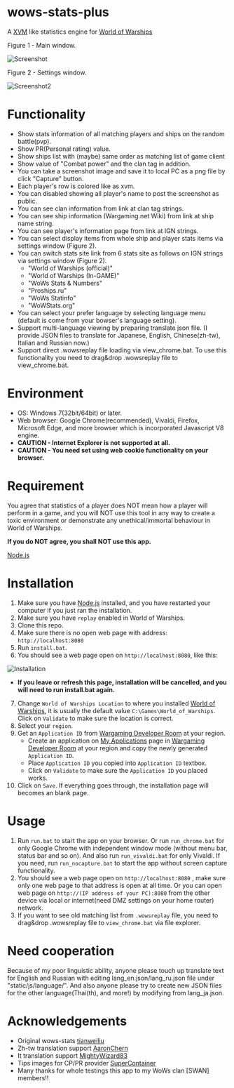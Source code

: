 # wows-stats-plus
A [XVM](http://www.modxvm.com/en/) like statistics engine for [World of Warships](http://worldofwarships.com/)


Figure 1 - Main window.

![Screenshot](https://i.gyazo.com/053817caebc694609ecf4eb781228216.png)


Figure 2 - Settings window.

![Screenshot2](https://i.gyazo.com/eaf22c9980fa879ffc4fa4776982c763.png)

# Functionality
- Show stats information of all matching players and ships on the random battle(pvp).
- Show PR(Personal rating) value.
- Show ships list with (maybe) same order as matching list of game client
- Show value of "Combat power" and the clan tag in addition. 
- You can take a screenshot image and save it to local PC as a png file by click "Capture" button.
- Each player's row is colored like as xvm.
- You can disabled showing all player's name to post the screenshot as public.
- You can see clan information from link at clan tag strings.
- You can see ship information (Wargaming.net Wiki) from link at ship name string.
- You can see player's information page from link at IGN strings.
- You can select display items from whole ship and player stats items via settings window (Figure 2).
- You can switch stats site link from 6 stats site as follows on IGN strings via settings window (Figure 2).
    * "World of Warships (official)"
	* "World of Warships (In-GAME)"
    * "WoWs Stats & Numbers"
    * "Proships.ru"
    * "WoWs Statinfo"
	* "WoWStats.org"
- You can select your prefer language by selecting language menu (default is come from your bowser's language setting).
- Support multi-language viewing by preparing translate json file.
    (I provide JSON files to translate for Japanese, English, Chinese(zh-tw), Italian and Russian now.)
- Support direct .wowsreplay file loading via view_chrome.bat. To use this functionality you need to drag&drop .wowsreplay file to view_chrome.bat.

# Environment
- OS: Windows 7(32bit/64bit) or later.
- Web browser: Google Chrome(recommended), Vivaldi, Firefox, Microsoft Edge, and more browser which is incorporated Javascript V8 engine.
- **CAUTION - Internet Explorer is not supported at all.**
- **CAUTION - You need set using web cookie functionality on your browser.**

# Requirement
You agree that statistics of a player does NOT mean how a player will perform in a game, and you will NOT use this tool in any way to create a toxic environment or demonstrate any unethical/immortal behaviour in World of Warships.

**If you do NOT agree, you shall NOT use this app.**

[Node.js](https://nodejs.org/en/)

# Installation
1. Make sure you have [Node.js](https://nodejs.org/en/) installed, and you have restarted your computer if you just ran the installation.
2. Make sure you have `replay` enabled in World of Warships.
3. Clone this repo.
4. Make sure there is no open web page with address: `http://localhost:8080` 
5. Run `install.bat`.
6. You should see a web page open on `http://localhost:8080`, like this:

![Installation](http://i.imgur.com/0Z2byWH.png)
- **If you leave or refresh this page, installation will be cancelled, and you will need to run install.bat again.**
7. Change `World of Warships Location` to where you installed [World of Warships](http://worldofwarships.com/), it is usually the default value `C:\Games\World_of_Warships`. Click on `Validate` to make sure the location is correct.
8. Select your `region`.
9. Get an `Application ID` from [Wargaming Developer Room](https://developers.wargaming.net/) at your region.
    * Create an application on [My Applications](https://developers.wargaming.net/applications/) page in [Wargaming Developer Room](https://developers.wargaming.net/) at your region and copy the newly generated `Application ID`.
    * Place `Application ID` you copied into `Application ID` textbox.
    * Click on `Validate` to make sure the `Application ID` you placed works.
10. Click on `Save`. If everything goes through, the installation page will becomes an blank page.

# Usage
1. Run `run.bat` to start the app on your browser. Or run `run_chrome.bat` for only Google Chrome with independent window mode (without menu bar, status bar and so on). And also run `run_vivaldi.bat` for only Vivaldi. If you need, run `run_nocapture.bat` to start the app without screen capture functionality.
2. You should see a web page open on `http://localhost:8080` , make sure only one web page to that address is open at all time. Or you can open web page on `http://(IP address of your PC):8080` from the other device via local or internet(need DMZ settings on your home router) network.
3. If you want to see old matching list from `.wowsreplay` file, you need to drag&drop .wowsreplay file to `view_chrome.bat` via file explorer.

# Need cooperation
Because of my poor linguistic ability, anyone please touch up translate text for English and Russian with editing lang_en.json/lang_ru.json file under "static/js/language/".
And also anyone please try to create new JSON files for the other language(Thai(th), and more!) by modifying from lang_ja.json. 

# Acknowledgements
- Original wows-stats [tianweiliu](https://github.com/tianweiliu/wows-stats)
- Zh-tw translation support [AaronChern](https://github.com/AaronChern)
- It translation support [MightyWizard83](https://github.com/MightyWizard83)
- Tips images for CP/PR provider [SuperContainer](https://github.com/SuperContainer)
- Many thanks for whole testings this app to my WoWs clan [SWAN] members!!
